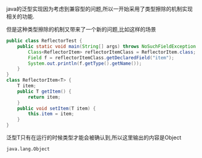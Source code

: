 java的泛型实现因为考虑到兼容型的问题,所以一开始采用了类型擦除的机制实现相关的功能.

但是这种类型擦除的机制又带来了一个新的问题,比如这样的场景

```java
public class ReflectorTest {
    public static void main(String[] args) throws NoSuchFieldException {
        Class<ReflectorItem> reflectorItemClass = ReflectorItem.class;
        Field f = reflectorItemClass.getDeclaredField("item");
        System.out.println(f.getType().getName());
    }
}
class ReflectorItem<T> {
    T item;
    public T getItem() {
        return item;
    }
    public void setItem(T item) {
        this.item = item;
    }
}
```

泛型T只有在运行的时候类型才能会被确认到,所以这里输出的内容是Object

```shell
java.lang.Object
```

